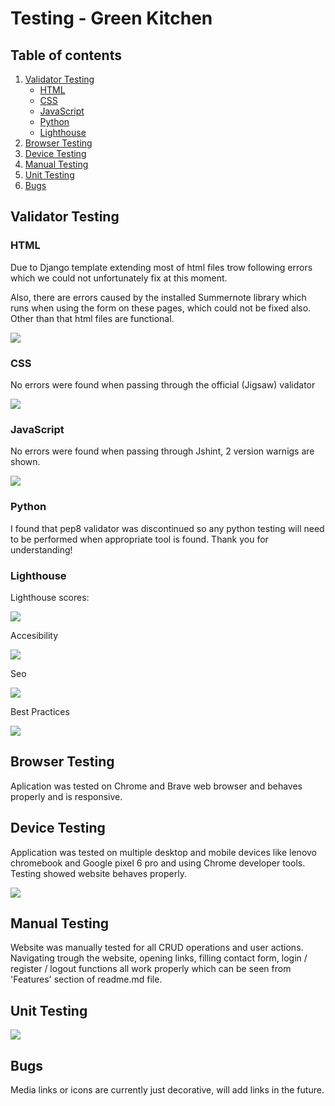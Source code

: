 # Testing - Green Kitchen

## Table of contents

1. [Validator Testing](#Validator-Testing)
    - [HTML](#HTML)
    - [CSS](#CSS)
    - [JavaScript](#JavaScript)
    - [Python](#Python)
    - [Lighthouse](#Lighthouse)
2. [Browser Testing](#Browser-Testing)
3. [Device Testing](#Device-Testing)
4. [Manual Testing](#Manual-Testing)
5. [Unit Testing](#Unit-Testing)
6. [Bugs](#Bugs)

## Validator Testing
### HTML

Due to Django template extending most of html files trow following errors which we could not unfortunately fix at this moment.

Also, there are errors caused by the installed Summernote library which runs when using the form on these pages, which could not be fixed also.
Other than that html files are functional.

![](assets/testing/html.png)

### CSS

No errors were found when passing through the official (Jigsaw) validator

![](assets/testing/css.png)

### JavaScript

No errors were found when passing through Jshint, 2 version warnigs are shown.

![](assets/testing/js.png)

### Python

I found that pep8 validator was discontinued so any python testing will need to be performed when appropriate tool is found. Thank you for understanding!

### Lighthouse

Lighthouse scores:

![](assets/testing/lighthouse1.png)

Accesibility

![](assets/testing/lighthouse2.png)

Seo

![](assets/testing/lighthouse3.png)

Best Practices

![](assets/testing/lighthouse4.png)

## Browser Testing

Aplication was tested on Chrome and Brave web browser and behaves properly and is responsive.

## Device Testing

Application was tested on multiple desktop and mobile devices like lenovo chromebook and Google pixel 6 pro and using Chrome developer tools. Testing showed website behaves properly.

![](assets/testing/mobile.png)

## Manual Testing

Website was manually tested for all CRUD operations and user actions. Navigating trough the website, opening links, filling contact form, login / register / logout functions all work properly which can be seen from 'Features' section of readme.md file.

## Unit Testing

![](assets/testing/testing.png)

## Bugs

Media links or icons are currently just decorative, will add links in the future.